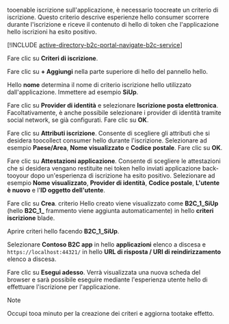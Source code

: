 tooenable iscrizione sull'applicazione, è necessario toocreate un criterio di iscrizione. Questo criterio descrive esperienze hello consumer scorrere durante l'iscrizione e riceve il contenuto di hello di token che l'applicazione hello iscrizioni ha esito positivo.

[!INCLUDE [active-directory-b2c-portal-navigate-b2c-service](active-directory-b2c-portal-navigate-b2c-service.md)]

Fare clic su **Criteri di iscrizione**.

Fare clic su **+ Aggiungi** nella parte superiore di hello del pannello hello.

Hello **nome** determina il nome di criterio iscrizione hello utilizzato dall'applicazione. Immettere ad esempio **SiUp**.

Fare clic su **Provider di identità** e selezionare **Iscrizione posta elettronica**. Facoltativamente, è anche possibile selezionare i provider di identità tramite social network, se già configurati. Fare clic su **OK**.

Fare clic su **Attributi iscrizione**. Consente di scegliere gli attributi che si desidera toocollect consumer hello durante l'iscrizione. Selezionare ad esempio **Paese/Area**, **Nome visualizzato** e **Codice postale**. Fare clic su **OK**.

Fare clic su **Attestazioni applicazione**. Consente di scegliere le attestazioni che si desidera vengano restituite nei token hello inviati applicazione back-tooyour dopo un'esperienza di iscrizione ha esito positivo. Selezionare ad esempio **Nome visualizzato**, **Provider di identità**, **Codice postale**, **L'utente è nuovo** e l'**ID oggetto dell'utente**.

Fare clic su **Crea**. criterio Hello creato viene visualizzato come **B2C_1_SiUp** (hello **B2C\_1\_**  frammento viene aggiunta automaticamente) in hello **criteri iscrizione** blade.

Aprire criteri hello facendo **B2C_1_SiUp**.

Selezionare **Contoso B2C app** in hello **applicazioni** elenco a discesa e `https://localhost:44321/` in hello **URL di risposta / URI di reindirizzamento** elenco a discesa.

Fare clic su **Esegui adesso**. Verrà visualizzata una nuova scheda del browser e sarà possibile eseguire mediante l'esperienza utente hello di effettuare l'iscrizione per l'applicazione.

> [!NOTE]
> Occupi tooa minuto per la creazione dei criteri e aggiorna tootake effetto.
>